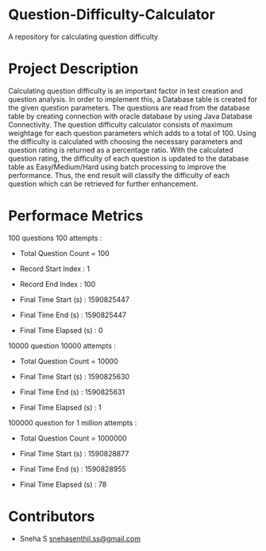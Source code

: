 # Question-Difficulty-Calculator

A repository for calculating question difficulty

# Project Description

Calculating question difficulty is an important factor in test creation and question analysis. In order to implement this, a Database table is created for the given question parameters. The questions are read from the database table by creating connection with oracle database by using Java Database Connectivity. The question difficulty calculator consists of maximum weightage for each question parameters which adds to a total of 100. Using the difficulty is calculated with choosing the necessary parameters and question rating is returned as a percentage ratio. With the calculated question rating, the difficulty of each question is updated to the database table as Easy/Medium/Hard using batch processing to improve the performance. Thus, the end result will classify the difficulty of each question which can be retrieved for further enhancement.

# Performace Metrics

100 questions 100 attempts :
  
- Total Question Count = 100

- Record Start Index : 1

- Record End Index : 100

- Final Time Start (s) : 1590825447

- Final Time End (s) : 1590825447

- Final Time Elapsed (s) : 0


10000 question 10000 attempts :

- Total Question Count = 10000

- Final Time Start (s) : 1590825630

- Final Time End (s) : 1590825631

- Final Time Elapsed (s) : 1


100000 question for 1 million attempts :

- Total Question Count = 1000000

- Final Time Start (s) : 1590828877

- Final Time End (s) : 1590828955

- Final Time Elapsed (s) : 78

# Contributors 

 - Sneha S <snehasenthil.ss@gmail.com> 
 
